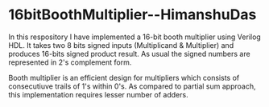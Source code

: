 # 16bitBoothMultiplier--HimanshuDas
In this respository I have implemented a 16-bit booth multiplier using Verilog HDL. It takes two 8 bits signed inputs (Multiplicand & Multiplier) and produces 16-bits signed product result. As usual the signed numbers are represented in 2's complement form.

Booth multiplier is an efficient design for multipliers which consists of consecutiuve trails of 1's within 0's. As compared to partial sum approach, this implementation requires lesser number of adders.
